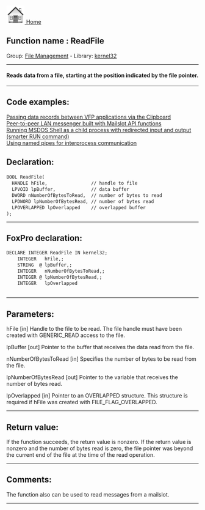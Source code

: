 [<img src="../../images/home.png"> Home ](https://github.com/VFPX/Win32API)  

## Function name : ReadFile
Group: [File Management](../../functions_group.md#File_Management)  -  Library: [kernel32](../../Libraries.md#kernel32)  
***  


#### Reads data from a file, starting at the position indicated by the file pointer.
***  


## Code examples:
[Passing data records between VFP applications via the Clipboard](../../samples/sample_346.md)  
[Peer-to-peer LAN messenger built with Mailslot API functions](../../samples/sample_410.md)  
[Running MSDOS Shell as a child process with redirected input and output (smarter RUN command)](../../samples/sample_477.md)  
[Using named pipes for interprocess communication](../../samples/sample_522.md)  

## Declaration:
```foxpro  
BOOL ReadFile(
  HANDLE hFile,                // handle to file
  LPVOID lpBuffer,             // data buffer
  DWORD nNumberOfBytesToRead,  // number of bytes to read
  LPDWORD lpNumberOfBytesRead, // number of bytes read
  LPOVERLAPPED lpOverlapped    // overlapped buffer
);  
```  
***  


## FoxPro declaration:
```foxpro  
DECLARE INTEGER ReadFile IN kernel32;
	INTEGER   hFile,;
	STRING  @ lpBuffer,;
	INTEGER   nNumberOfBytesToRead,;
	INTEGER @ lpNumberOfBytesRead,;
	INTEGER   lpOverlapped
  
```  
***  


## Parameters:
hFile 
[in] Handle to the file to be read. The file handle must have been created with GENERIC_READ access to the file. 

lpBuffer 
[out] Pointer to the buffer that receives the data read from the file. 

nNumberOfBytesToRead 
[in] Specifies the number of bytes to be read from the file. 

lpNumberOfBytesRead 
[out] Pointer to the variable that receives the number of bytes read. 

lpOverlapped 
[in] Pointer to an OVERLAPPED structure. This structure is required if hFile was created with FILE_FLAG_OVERLAPPED.   
***  


## Return value:
If the function succeeds, the return value is nonzero. If the return value is nonzero and the number of bytes read is zero, the file pointer was beyond the current end of the file at the time of the read operation. 
  
***  


## Comments:
The function also can be used to read messages from a mailslot.  
  
***  

